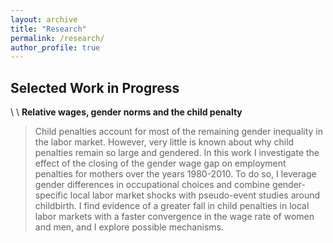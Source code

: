 ```yaml
---
layout: archive
title: "Research"
permalink: /research/
author_profile: true
---
```


## Selected Work in Progress
\\
\\
**Relative wages, gender norms and the child penalty**
> Child penalties account for most of the remaining gender inequality in the labor market. However, very little is known about why child penalties remain so large and gendered. In this work  I investigate the effect of the closing of the gender wage gap on employment penalties for mothers over the years 1980-2010.  To do so, I leverage gender differences in occupational choices and combine gender-specific local labor market shocks with pseudo-event studies around childbirth. I find evidence of a greater fall in child penalties in local labor markets with a faster convergence in the wage rate of women and men, and I explore possible mechanisms.

